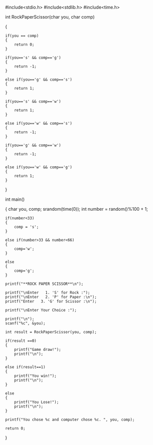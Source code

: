 #include<stdio.h>
#include<stdlib.h>
#include<time.h>

int RockPaperScissor(char you, char comp)

{
  
    if(you == comp)
    {
        return 0;
    }
    
    if(you=='s' && comp=='g')
    {
        return -1;
    }
    
    else if(you=='g' && comp=='s')
    {
        return 1;
    }
    
    if(you=='s' && comp=='w')
    {
        return 1;
    }
    
    else if(you=='w' && comp=='s')
    {
        return -1;
    }
    
    if(you=='g' && comp=='w')
    {
        return -1;
    }
    
    else if(you=='w' && comp=='g')
    {
        return 1;
    }
    
}

int main()

{
    char you, comp;
    srandom(time(0));
    int number = random()%100 + 1;

    if(number<33)
    {
        comp = 's';
    }
    
    else if(number>33 && number<66)
    {
        comp='w';
    }
    
    else
    {
        comp='g';
    }
    
    printf("**ROCK PAPER SCISSOR**\n");
    
    printf("\nEnter   1. 'S' for Rock :");
    printf("\nEnter   2. 'P' for Paper :\n");
    printf("Enter   3. 'G' for Scissor :\n");
    
    printf("\nEnter Your Choice :");
    
    printf("\n");
    scanf("%c", &you);
    
    int result = RockPaperScissor(you, comp);
    
    if(result ==0)
    {
        printf("Game draw!");
        printf("\n");
    }
    
    else if(result==1)
    {
        printf("You win!");
        printf("\n");
    }
    
    else
    {
        printf("You Lose!");
        printf("\n");
    }
    
    printf("You chose %c and computer chose %c. ", you, comp);
    
    return 0;
    
}
